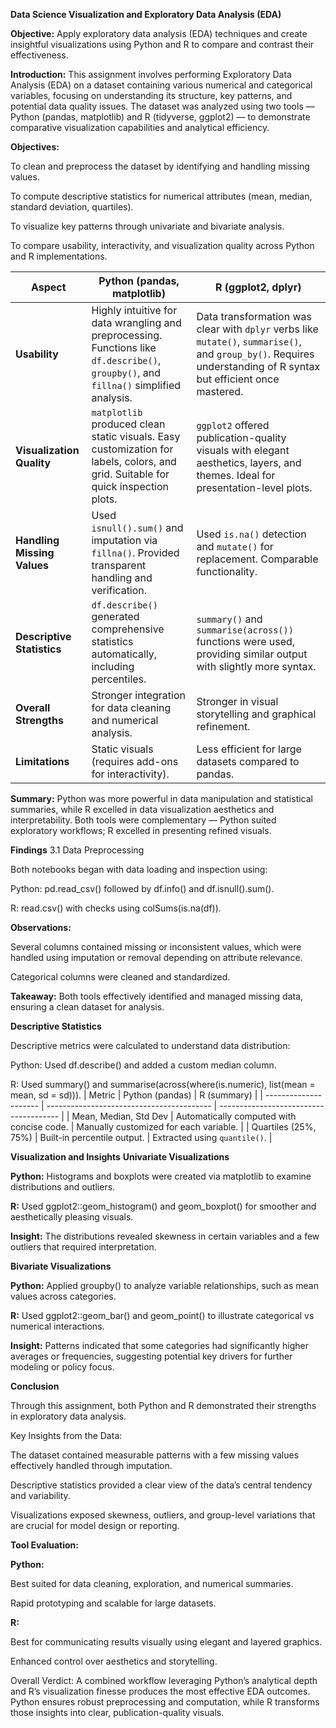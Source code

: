 **Data Science Visualization and Exploratory Data Analysis (EDA)**

**Objective:**
Apply exploratory data analysis (EDA) techniques and create insightful visualizations using Python and R to compare and contrast their effectiveness.

**Introduction:**
This assignment involves performing Exploratory Data Analysis (EDA) on a dataset containing various numerical and categorical variables, focusing on understanding its structure, key patterns, and potential data quality issues.
The dataset was analyzed using two tools — Python (pandas, matplotlib) and R (tidyverse, ggplot2) — to demonstrate comparative visualization capabilities and analytical efficiency.

**Objectives:**

To clean and preprocess the dataset by identifying and handling missing values.

To compute descriptive statistics for numerical attributes (mean, median, standard deviation, quartiles).

To visualize key patterns through univariate and bivariate analysis.

To compare usability, interactivity, and visualization quality across Python and R implementations.

| **Aspect**                  | **Python (pandas, matplotlib)**                                                                                                         | **R (ggplot2, dplyr)**                                                                                                                                             |
| --------------------------- | --------------------------------------------------------------------------------------------------------------------------------------- | ------------------------------------------------------------------------------------------------------------------------------------------------------------------ |
| **Usability**               | Highly intuitive for data wrangling and preprocessing. Functions like `df.describe()`, `groupby()`, and `fillna()` simplified analysis. | Data transformation was clear with `dplyr` verbs like `mutate()`, `summarise()`, and `group_by()`. Requires understanding of R syntax but efficient once mastered. |
| **Visualization Quality**   | `matplotlib` produced clean static visuals. Easy customization for labels, colors, and grid. Suitable for quick inspection plots.       | `ggplot2` offered publication-quality visuals with elegant aesthetics, layers, and themes. Ideal for presentation-level plots.                                     |
| **Handling Missing Values** | Used `isnull().sum()` and imputation via `fillna()`. Provided transparent handling and verification.                                    | Used `is.na()` detection and `mutate()` for replacement. Comparable functionality.                                                                                 |
| **Descriptive Statistics**  | `df.describe()` generated comprehensive statistics automatically, including percentiles.                                                | `summary()` and `summarise(across())` functions were used, providing similar output with slightly more syntax.                                                     |
| **Overall Strengths**       | Stronger integration for data cleaning and numerical analysis.                                                                          | Stronger in visual storytelling and graphical refinement.                                                                                                          |
| **Limitations**             | Static visuals (requires add-ons for interactivity).                                                                                    | Less efficient for large datasets compared to pandas.                                                                                                              |


**Summary:**
Python was more powerful in data manipulation and statistical summaries, while R excelled in data visualization aesthetics and interpretability.
Both tools were complementary — Python suited exploratory workflows; R excelled in presenting refined visuals.

**Findings**
3.1 Data Preprocessing

Both notebooks began with data loading and inspection using:

Python: pd.read_csv() followed by df.info() and df.isnull().sum().

R: read.csv() with checks using colSums(is.na(df)).

**Observations:**

Several columns contained missing or inconsistent values, which were handled using imputation or removal depending on attribute relevance.

Categorical columns were cleaned and standardized.

**Takeaway:**
Both tools effectively identified and managed missing data, ensuring a clean dataset for analysis.

**Descriptive Statistics**

Descriptive metrics were calculated to understand data distribution:

Python: Used df.describe() and added a custom median column.

R: Used summary() and summarise(across(where(is.numeric), list(mean = mean, sd = sd))).
| Metric                | Python (pandas)                           | R (summary)                            |
| --------------------- | ----------------------------------------- | -------------------------------------- |
| Mean, Median, Std Dev | Automatically computed with concise code. | Manually customized for each variable. |
| Quartiles (25%, 75%)  | Built-in percentile output.               | Extracted using `quantile()`.          |

**Visualization and Insights**
**Univariate Visualizations**

**Python:** Histograms and boxplots were created via matplotlib to examine distributions and outliers.

**R:** Used ggplot2::geom_histogram() and geom_boxplot() for smoother and aesthetically pleasing visuals.

**Insight:**
The distributions revealed skewness in certain variables and a few outliers that required interpretation.

**Bivariate Visualizations**

**Python:** Applied groupby() to analyze variable relationships, such as mean values across categories.

**R:** Used ggplot2::geom_bar() and geom_point() to illustrate categorical vs numerical interactions.

**Insight:**
Patterns indicated that some categories had significantly higher averages or frequencies, suggesting potential key drivers for further modeling or policy focus.

**Conclusion**

Through this assignment, both Python and R demonstrated their strengths in exploratory data analysis.

Key Insights from the Data:

The dataset contained measurable patterns with a few missing values effectively handled through imputation.

Descriptive statistics provided a clear view of the data’s central tendency and variability.

Visualizations exposed skewness, outliers, and group-level variations that are crucial for model design or reporting.

**Tool Evaluation:**

**Python:**

Best suited for data cleaning, exploration, and numerical summaries.

Rapid prototyping and scalable for large datasets.

**R:**

Best for communicating results visually using elegant and layered graphics.

Enhanced control over aesthetics and storytelling.

Overall Verdict:
A combined workflow leveraging Python’s analytical depth and R’s visualization finesse produces the most effective EDA outcomes.
Python ensures robust preprocessing and computation, while R transforms those insights into clear, publication-quality visuals.
